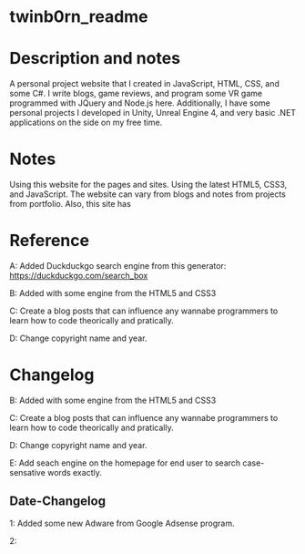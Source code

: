 # twinb0rn_readme

# Description and notes
A personal project website that I created in  JavaScript, HTML, CSS, and some C#. I write blogs, game reviews, and program some VR game programmed with JQuery and Node.js here. Additionally, I have some personal projects I developed in Unity, Unreal Engine 4, and very basic .NET applications on the side on my free time. 

# Notes

Using this website for the pages and sites. Using the latest HTML5, CSS3, and JavaScript. The website can vary from blogs and notes from projects from portfolio. Also, this site has

# Reference

A:  Added Duckduckgo search engine from this generator: https://duckduckgo.com/search_box

B:  Added with some engine from the HTML5 and CSS3

C:  Create a blog posts that can influence any wannabe programmers to learn how to code theorically and pratically. 

D:  Change copyright name and year.

# Changelog

B:  Added with some engine from the HTML5 and CSS3

C:  Create a blog posts that can influence any wannabe programmers to learn how to code theorically and pratically. 

D:  Change copyright name and year.

E:  Add seach engine on the homepage for end user to search case-sensative words exactly. 

## Date-Changelog

1: Added some new Adware from Google Adsense program.

2:
